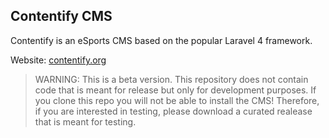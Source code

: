 ## Contentify CMS

Contentify is an eSports CMS based on the popular Laravel 4 framework.

Website: [contentify.org](http://contentify.org/)

> WARNING: This is a beta version. This repository does not contain code that is meant for release but only for development purposes. If you clone this repo you will not be able to install the CMS! Therefore, if you are interested in testing, please download a curated realease that is meant for testing.
